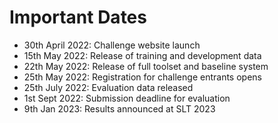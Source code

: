# Important Dates

- 30th April 2022: Challenge website launch
- 15th May 2022: Release of training and development data 
- 22th May 2022: Release of full toolset and baseline system
- 25th May 2022: Registration for challenge entrants opens 
- 25th July 2022: Evaluation data released 
- 1st Sept 2022: Submission deadline for evaluation
- 9th Jan 2023: Results announced at SLT 2023
